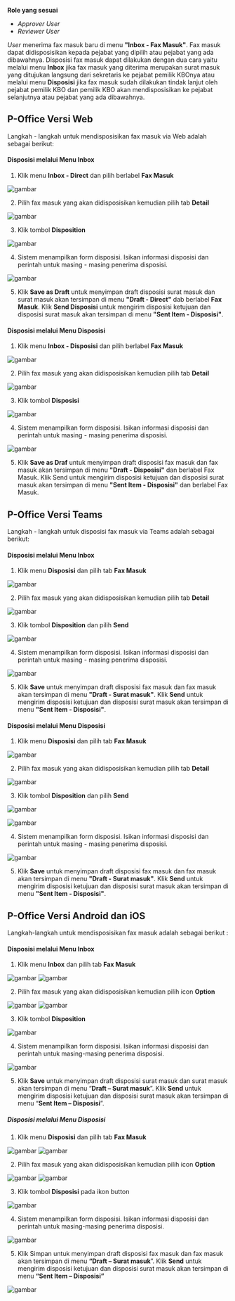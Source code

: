 **Role yang sesuai**

- *Approver User*
- *Reviewer User*

*User* menerima fax masuk baru di menu **"Inbox - Fax Masuk"**. Fax masuk dapat didisposisikan kepada pejabat yang dipilih atau pejabat yang ada dibawahnya. Disposisi fax masuk dapat dilakukan dengan dua cara yaitu melalui menu **Inbox** jika fax masuk yang diterima merupakan surat masuk yang ditujukan langsung dari sekretaris ke pejabat pemilik KBOnya atau melalui menu **Disposisi** jika fax masuk sudah dilakukan tindak lanjut oleh pejabat pemilik KBO dan pemilik KBO akan mendisposisikan ke pejabat selanjutnya atau pejabat yang ada dibawahnya. 

## **P-Office Versi Web**

Langkah - langkah untuk mendisposisikan fax masuk via Web adalah sebagai berikut:

#### **Disposisi melalui Menu Inbox**

1. Klik menu **Inbox - Direct** dan pilih berlabel **Fax Masuk**

![gambar](FaxMasuk/FM_WEB/02Disposisi01.png) 

2. Pilih fax masuk yang akan didisposisikan kemudian pilih tab **Detail**

![gambar](FaxMasuk/FM_WEB/02Disposisi02.png) 

3. Klik tombol **Disposition**
    
![gambar](FaxMasuk/FM_WEB/02Disposisi03.png)

4. Sistem menampilkan form disposisi. Isikan informasi disposisi dan perintah untuk masing - masing penerima disposisi.

![gambar](FaxMasuk/FM_WEB/02Disposisi04.png) 

5. Klik **Save as Draft** untuk menyimpan draft disposisi surat masuk dan surat masuk akan tersimpan di menu **"Draft - Direct"** dab berlabel **Fax Masuk**. Klik **Send Disposisi** untuk mengirim disposisi ketujuan dan disposisi surat masuk akan tersimpan di menu **"Sent Item - Disposisi"**.

#### **Disposisi melalui Menu Disposisi**

1. Klik menu **Inbox - Disposisi** dan pilih berlabel **Fax Masuk**

![gambar](FaxMasuk/FM_WEB/02Disposisi05.png) 

2. Pilih fax masuk yang akan didisposisikan kemudian pilih tab **Detail**

![gambar](FaxMasuk/FM_WEB/02Disposisi06.png) 

3. Klik tombol **Disposisi**

![gambar](FaxMasuk/FM_WEB/02Disposisi07.png) 

4. Sistem menampilkan form disposisi. Isikan informasi disposisi dan perintah untuk masing - masing penerima disposisi.

![gambar](FaxMasuk/FM_WEB/02Disposisi08.png) 

5. Klik **Save as Draf** untuk menyimpan draft disposisi fax masuk dan fax masuk akan tersimpan di menu **"Draft - Disposisi"** dan berlabel Fax Masuk. Klik Send untuk mengirim disposisi ketujuan dan disposisi surat masuk akan tersimpan di menu **"Sent Item - Disposisi"** dan berlabel Fax Masuk.

## **P-Office Versi Teams**

Langkah - langkah untuk disposisi fax masuk via Teams adalah sebagai berikut:

#### **Disposisi melalui Menu Inbox**

1. Klik menu **Disposisi** dan pilih tab **Fax Masuk**

![gambar](FaxMasuk/FM_Teams/FM24.png)

2. Pilih fax masuk yang akan didisposisikan kemudian pilih tab **Detail**

![gambar](FaxMasuk/FM_Teams/FM25.png)

3. Klik tombol **Disposition** dan pilih **Send**

![gambar](FaxMasuk/FM_Teams/FM26.png)

4. Sistem menampilkan form disposisi. Isikan informasi disposisi dan perintah untuk masing - masing penerima disposisi.

![gambar](FaxMasuk/FM_Teams/FM27.png)

5. Klik **Save** untuk menyimpan draft disposisi fax masuk dan fax masuk akan tersimpan di menu **"Draft - Surat masuk"**. Klik **Send** untuk mengirim disposisi ketujuan dan disposisi surat masuk akan tersimpan di menu **"Sent Item - Disposisi"**.

#### **Disposisi melalui Menu Disposisi**

1. Klik menu **Disposisi** dan pilih tab **Fax Masuk**

![gambar](FaxMasuk/FM_Teams/FM28.png)

2. Pilih fax masuk yang akan didisposisikan kemudian pilih tab **Detail**

![gambar](FaxMasuk/FM_Teams/FM29.png)

3. Klik tombol **Disposition** dan pilih **Send**

![gambar](FaxMasuk/FM_Teams/FM30.png)

![gambar](FaxMasuk/FM_Teams/FM31.png)

4. Sistem menampilkan form disposisi. Isikan informasi disposisi dan perintah untuk masing - masing penerima disposisi.

![gambar](FaxMasuk/FM_Teams/FM32.png)

5. Klik **Save** untuk menyimpan draft disposisi fax masuk dan fax masuk akan tersimpan di menu **"Draft - Surat masuk"**. Klik **Send** untuk mengirim disposisi ketujuan dan disposisi surat masuk akan tersimpan di menu **"Sent Item - Disposisi"**.

## **P-Office Versi Android dan iOS**

Langkah-langkah untuk mendisposisikan fax masuk adalah sebagai berikut :

#### **Disposisi melalui Menu Inbox**

1. Klik menu **Inbox** dan pilih tab **Fax Masuk**

![gambar](FaxMasuk/FM_Android/DisposisiFM/A01.jpg) ![gambar](FaxMasuk/FM_Android/DisposisiFM/A02.jpg)

2. Pilih fax masuk yang akan didisposisikan kemudian pilih icon **Option**

![gambar](FaxMasuk/FM_Android/DisposisiFM/A05.jpg) ![gambar](FaxMasuk/FM_Android/DisposisiFM/A06.jpg)

3. Klik tombol **Disposition**

![gambar](FaxMasuk/FM_Android/DisposisiFM/A07.jpg)

4. 	Sistem menampilkan form disposisi. Isikan informasi disposisi dan perintah untuk masing-masing penerima disposisi.

![gambar](FaxMasuk/FM_Android/DisposisiFM/A08.jpg)

5. Klik **Save** untuk menyimpan draft disposisi surat masuk dan surat masuk akan tersimpan di menu “**Draft – Surat masuk**”. Klik **Send** untuk mengirim disposisi ketujuan dan disposisi surat masuk akan tersimpan di menu “**Sent Item – Disposisi**”.

##### **Disposisi melalui Menu Disposisi**

1. Klik menu **Disposisi** dan pilih tab **Fax Masuk**

![gambar](FaxMasuk/FM_Android/DisposisiFM/A09.jpg) ![gambar](FaxMasuk/FM_Android/DisposisiFM/A10.jpg)

2. Pilih fax masuk yang akan didisposisikan kemudian pilih icon **Option**

![gambar](FaxMasuk/FM_Android/DisposisiFM/A11.jpg) ![gambar](FaxMasuk/FM_Android/DisposisiFM/A012.jpg)

3. Klik tombol **Disposisi** pada ikon button

![gambar](FaxMasuk/FM_Android/DisposisiFM/A013.jpg)

4. Sistem menampilkan form disposisi. Isikan informasi disposisi dan perintah untuk masing-masing penerima disposisi.

![gambar](FaxMasuk/FM_Android/DisposisiFM/A014.jpg)

5. Klik Simpan untuk menyimpan draft disposisi fax masuk dan fax masuk akan tersimpan di menu **“Draft – Surat masuk**”. Klik **Send** untuk mengirim disposisi ketujuan dan disposisi surat masuk akan tersimpan di menu **“Sent Item – Disposisi”**

![gambar](FaxMasuk/FM_Android/DisposisiFM/A015.jpg)


